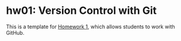 # hw01: Version Control with Git

This is a template for [Homework 1](TODO), which allows students to work
with GitHub.